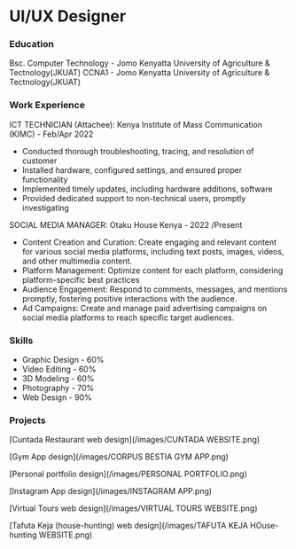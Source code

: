 # UI/UX Designer

### Education
Bsc. Computer Technology - Jomo Kenyatta University of Agriculture & Tectnology(JKUAT)
CCNA1 - Jomo Kenyatta University of Agriculture & Tectnology(JKUAT)

### Work Experience
ICT TECHNICIAN (Attachee): Kenya Institute of Mass Communication (KIMC) - Feb/Apr 2022
- Conducted thorough troubleshooting, tracing, and resolution of customer
- Installed hardware, configured settings, and ensured proper functionality
- Implemented timely updates, including hardware additions, software
- Provided dedicated support to non-technical users, promptly investigating

SOCIAL MEDIA MANAGER: Otaku House Kenya - 2022 /Present
- Content Creation and Curation: Create engaging and relevant content for various social media platforms, including text posts, images, videos, and other multimedia content.
- Platform Management: Optimize content for each platform, considering platform-specific best practices 
- Audience Engagement: Respond to comments, messages, and mentions promptly, fostering positive interactions with the audience.
- Ad Campaigns: Create and manage paid advertising campaigns on social media platforms to reach specific target audiences.
  
### Skills
- Graphic Design - 60%
- Video Editing - 60%
- 3D Modeling - 60%
- Photography - 70%
- Web Design - 90%
  
### Projects
[Cuntada Restaurant web design](/images/CUNTADA WEBSITE.png)

[Gym App design](/images/CORPUS BESTIA GYM APP.png)

[Personal portfolio design](/images/PERSONAL PORTFOLIO.png)

[Instagram App design](/images/INSTAGRAM APP.png)

[Virtual Tours web design](/images/VIRTUAL TOURS WEBSITE.png)

[Tafuta Keja (house-hunting) web design](/images/TAFUTA KEJA HOuse-hunting WEBSITE.png)
